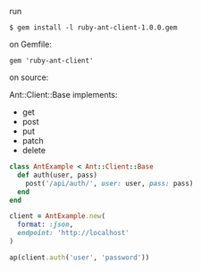 run
```
$ gem install -l ruby-ant-client-1.0.0.gem
```

on Gemfile:

```
gem 'ruby-ant-client'

```

on source:

Ant::Client::Base implements:
- get
- post
- put
- patch
- delete

```ruby
class AntExample < Ant::Client::Base
  def auth(user, pass)
    post('/api/auth/', user: user, pass: pass)
  end
end

client = AntExample.new(
  format: :json,
  endpoint: 'http://localhost'
)

ap(client.auth('user', 'password'))

```
